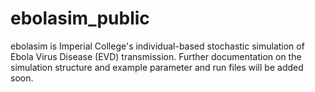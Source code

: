 # ebolasim_public

ebolasim is Imperial College's individual-based stochastic simulation of Ebola Virus Disease (EVD) transmission. Further documentation on the simulation structure and example parameter and run files will be added soon.
